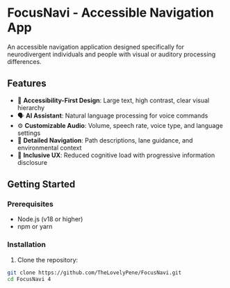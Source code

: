 # FocusNavi - Accessible Navigation App

An accessible navigation application designed specifically for neurodivergent individuals and people with visual or auditory processing differences.

## Features

- 🎯 **Accessibility-First Design**: Large text, high contrast, clear visual hierarchy
- 🗣️ **AI Assistant**: Natural language processing for voice commands
- ⚙️ **Customizable Audio**: Volume, speech rate, voice type, and language settings
- 🧭 **Detailed Navigation**: Path descriptions, lane guidance, and environmental context
- 📱 **Inclusive UX**: Reduced cognitive load with progressive information disclosure

## Getting Started

### Prerequisites
- Node.js (v18 or higher)
- npm or yarn

### Installation

1. Clone the repository:
```bash
git clone https://github.com/TheLovelyPene/FocusNavi.git
cd FocusNavi 4
